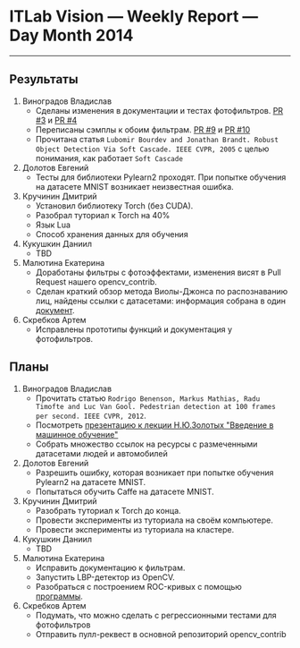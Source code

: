 # ITLab Vision — Weekly Report — Day Month 2014

----------------

## Результаты

  1. Виноградов Владислав
     - Сделаны изменения в документации и тестах фотофильтров. [PR #3](https://github.com/UNN-VMK-Software/opencv_contrib/pull/3) и [PR #4](https://github.com/UNN-VMK-Software/opencv_contrib/pull/4)
     - Переписаны сэмплы к обоим фильтрам. [PR #9](https://github.com/UNN-VMK-Software/opencv_contrib/pull/9) и [PR #10](https://github.com/UNN-VMK-Software/opencv_contrib/pull/10)
     - Прочитана статья `Lubomir Bourdev and Jonathan Brandt. Robust Object Detection Via Soft Cascade. IEEE CVPR, 2005` с целью понимания, как работает `Soft Cascade`
  1. Долотов Евгений
     - Тесты для библиотеки Pylearn2 проходят. При попытке обучения на датасете MNIST возникает неизвестная ошибка. 
  1. Кручинин Дмитрий
     - Установил библиотеку Torch (без CUDA).
     - Разобрал туториал к Torch на 40%
      * Язык Lua
      * Способ хранения данных для обучения
  1. Кукушкин Даниил
     - TBD
  1. Малютина Екатерина
     - Доработаны фильтры с фотоэффектами, изменения висят в Pull Request нашего opencv_contrib.
     - Сделан краткий обзор метода Виолы-Джонса по распознаванию лиц, найдены ссылки с датасетами: информация собрана в один [документ](https://docs.google.com/document/d/1WHFWn4fLUb8D7eghExg1BTRlQIOEYPGKczLd0g-Q8H4/edit).
  1. Скребков Артем
     - Исправлены прототипы функций и документация у фотофильтров.

## Планы

  1. Виноградов Владислав
     - Прочитать статью `Rodrigo Benenson, Markus Mathias, Radu Timofte and Luc Van Gool. Pedestrian detection at 100 frames per second. IEEE CVPR, 2012`.
     - Посмотреть [презентацию к лекции Н.Ю.Золотых "Введение в машинное обучение"](http://www.uic.unn.ru/~zny/ml/Lectures/Special/ml_hpc2012.pdf)
     - Собрать множество ссылок на ресурсы с размеченными датасетами людей и автомобилей
  1. Долотов Евгений
     - Разрешить ошибку, которая возникает при попытке обучения Pylearn2 на датасете MNIST.
     - Попытаться обучить Caffe на датасете MNIST.
  1. Кручинин Дмитрий
     - Разобрать туториал к Torch до конца.
     - Провести эксперименты из туториала на своём компьютере.
     - Провести эксперименты из туториала на кластере.
  1. Кукушкин Даниил
     - TBD
  1. Малютина Екатерина
     - Исправить документацию к фильтрам.
     - Запустить LBP-детектор из OpenCV.
     - Разобраться с построением ROC-кривых с помощью [программы](http://vis-www.cs.umass.edu/fddb/results.html).
  1. Скребков Артем
     - Подумать, что можно сделать с регресcионными тестами для фотофильтров
     - Отправить пулл-реквест в основной репозиторий opencv_contrib
